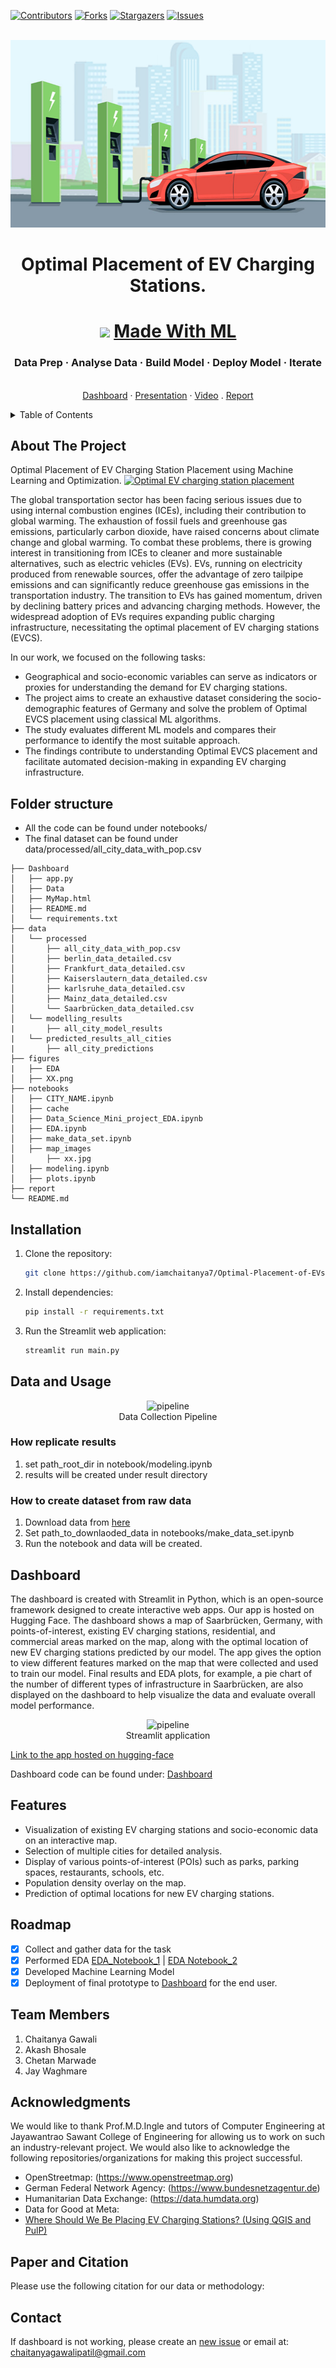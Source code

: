 [![Contributors][contributors-shield]][contributors-url]
[![Forks][forks-shield]][forks-url]
[![Stargazers][stars-shield]][stars-url]
[![Issues][issues-shield]][issues-url]
<!-- [![MIT License][license-shield]][license-url] -->
<!-- [![LinkedIn][linkedin-shield]][linkedin-url] -->


<!-- PROJECT LOGO -->
<br />
<div align="center">
  <a href="https://github.com/iamchaitanya7/Optimal-Placement-of-EVs-Charging-Stations-ML">
    <img src="figures/EV-charging.jpg" alt="Logo" width="600" height="300">
  </a>

  <h1 align="center">Optimal Placement of EV Charging Stations.</h1>
  <p align="center">
    <div align="center">
  <h1><img width="30" src="https://madewithml.com/static/images/rounded_logo.png">&nbsp;<a href="https://github.com/iamchaitanya7/Optimal-Placement-of-EVs-Charging-Stations-ML">Made With ML</a></h1>
<h3 > Data Prep · Analyse Data · Build Model · Deploy Model · Iterate </h3>
<br>
</div>
    <a href="https://huggingface.co/spaces/chaitanya-gawali/ev_station_placement">Dashboard</a>
    ·
    <a href="https://docs.google.com/presentation/d/1DvyXtf6PmHJlR4AY10__-B9UUPlWWLx9KHOHKlJr2W0/edit#slide=id.g20a8aeeec89_3_133">Presentation</a>
    ·
    <a href="https://youtu.be/kW-kBFeq9E0">Video</a>
    .
    <a href="https://github.com/iamchaitanya7/Optimal-Placement-of-EVs-Charging-Stations-ML">Report</a>
  </p>
</div>

<!-- TABLE OF CONTENTS -->
<details>
  <summary>Table of Contents</summary>
  <ol>
    <li>
      <a href="#about-the-project">About The Project</a>
    </li>
    <li><a href="#folder-structure">Folder structure</a></li>
    <li><a href="#data-and-usage">Data and Usage</a></li>
    <li><a href="#dashboard">Dashboard</a></li>
    <li><a href="#team-members">Team Members</a></li>
    <li><a href="#acknowledgments">Acknowledgments</a></li>
    <li><a href="#paper-and-citation">Paper and Citation</a></li>
    <li><a href="#contact">Contact</a></li>

  </ol>
</details>


## About The Project
Optimal Placement of EV Charging Station Placement using Machine Learning and Optimization.
[![Optimal EV charging station placement][product-screenshot]](https://github.com/iamchaitanya7/Optimal-Placement-of-EVs-Charging-Stations-ML)

The global transportation sector has been facing serious issues due to using internal combustion engines (ICEs), including their contribution to global warming. The exhaustion of fossil fuels and greenhouse gas emissions, particularly carbon dioxide, have raised concerns about climate change and global warming. To combat these problems, there is growing interest in transitioning from ICEs to cleaner and more sustainable alternatives, such as electric vehicles (EVs). EVs, running on electricity produced from renewable sources, offer the advantage of zero tailpipe emissions and can significantly reduce greenhouse gas emissions in the transportation industry. The transition to EVs has gained momentum, driven by declining battery prices and advancing charging methods. However, the widespread adoption of EVs requires expanding public charging infrastructure, necessitating the optimal placement of EV charging stations (EVCS).

In our work, we focused on the following tasks:
* Geographical and socio-economic variables can serve as indicators or proxies for understanding the demand for EV charging stations.
* The project aims to create an exhaustive dataset considering the socio-demographic features of Germany and solve the problem of Optimal EVCS placement using classical ML algorithms.
* The study evaluates different ML models and compares their performance to identify the most suitable approach.
* The findings contribute to understanding Optimal EVCS placement and facilitate automated decision-making in expanding EV charging infrastructure.

## Folder structure
- All the code can be found under notebooks/
- The final dataset can be found under data/processed/all_city_data_with_pop.csv
```
├── Dashboard
│   ├── app.py
│   ├── Data
│   ├── MyMap.html
│   ├── README.md
│   └── requirements.txt
├── data
│   └── processed
│       ├── all_city_data_with_pop.csv
│       ├── berlin_data_detailed.csv
│       ├── Frankfurt_data_detailed.csv
│       ├── Kaiserslautern_data_detailed.csv
│       ├── karlsruhe_data_detailed.csv
│       ├── Mainz_data_detailed.csv
│       └── Saarbrücken_data_detailed.csv
│   └── modelling_results
|       ├── all_city_model_results
|   └── predicted_results_all_cities
|       ├── all_city_predictions
├── figures
|   ├── EDA
│   ├── XX.png
├── notebooks
│   ├── CITY_NAME.ipynb
│   ├── cache
│   ├── Data_Science_Mini_project_EDA.ipynb
│   ├── EDA.ipynb
│   ├── make_data_set.ipynb
│   ├── map_images
│       ├── xx.jpg
│   ├── modeling.ipynb
│   ├── plots.ipynb
├── report
└── README.md
```

## Installation

1. Clone the repository:

   ```bash
   git clone https://github.com/iamchaitanya7/Optimal-Placement-of-EVs-Charging-Stations-ML.git
   
2. Install dependencies:
     ```bash
   pip install -r requirements.txt

3. Run the Streamlit web application:
     ```bash
   streamlit run main.py

   
## Data and Usage
<figure style="text-align:center">
  <img
  src="/figures/Data-collection.jpeg"
  alt="pipeline">
  <figcaption>Data Collection Pipeline</figcaption>
</figure>

### How replicate results
1. set path_root_dir in notebook/modeling.ipynb
2. results will be created under result directory

### How to create dataset from raw data

1. Download data from [here](https://drive.google.com/drive/folders/1j2lwYuwfH4WuZ8j0VPc17SbCqO11yYYJ?usp=sharing)
2. Set path_to_downlaoded_data in notebooks/make_data_set.ipynb
3. Run the notebook and data will be created.


## Dashboard
The dashboard is created with Streamlit in Python, which is an open-source framework designed to create interactive web apps. Our app is hosted on Hugging Face. The dashboard shows a map of Saarbrücken, Germany, with points-of-interest, existing EV charging stations, residential, and commercial areas marked on the map, along with the optimal location of new EV charging stations predicted by our model. The app gives the option to view different features marked on the map that were collected and used to train our model. Final results and EDA plots, for example, a pie chart of the number of different types of infrastructure in Saarbrücken, are also displayed on the dashboard to help visualize the data and evaluate overall model performance.
<figure style="text-align:center">
  <img
  src="/figures/dashboard.png"
  alt="pipeline">
  <figcaption>Streamlit application</figcaption>
</figure>

[Link to the app hosted on hugging-face](https://huggingface.co/spaces/chaitanya-gawali/ev_station_placement)

Dashboard code can be found under: [Dashboard](Dashboard)

## Features

- Visualization of existing EV charging stations and socio-economic data on an interactive map.
- Selection of multiple cities for detailed analysis.
- Display of various points-of-interest (POIs) such as parks, parking spaces, restaurants, schools, etc.
- Population density overlay on the map.
- Prediction of optimal locations for new EV charging stations.

## Roadmap

- [x] Collect and gather data for the task
- [x] Performed EDA [EDA_Notebook_1](notebooks/EDA.ipynb) | [EDA Notebook_2](notebooks/project_EDA.ipynb)
- [x] Developed Machine Learning Model 
- [x] Deployment of final prototype to [Dashboard](https://huggingface.co/spaces/chaitanya-gawali/ev_station_placement) for the end user. 

## Team Members
1. Chaitanya Gawali  
2. Akash Bhosale
3. Chetan Marwade
4. Jay Waghmare 

<!-- ACKNOWLEDGMENTS -->
## Acknowledgments
We would like to thank Prof.M.D.Ingle and tutors of Computer Engineering at Jayawantrao Sawant College of Engineering for allowing us to work on such an industry-relevant project. We would also like to acknowledge the following repositories/organizations for making this project successful. 
- OpenStreetmap: (https://www.openstreetmap.org)
- German Federal Network Agency: (https://www.bundesnetzagentur.de)
- Humanitarian Data Exchange: (https://data.humdata.org)
- Data for Good at Meta: 
- [Where Should We Be Placing EV Charging Stations? (Using QGIS and PulP)]()

<!-- Paper and Citation -->
## Paper and Citation
Please use the following citation for our data or methodology: 

<!-- Contact -->
## Contact
If dashboard is not working, please create an [new issue](https://github.com/iamchaitanya7/Optimal-Placement-of-EVs-Charging-Stations-ML/issues) or email at: chaitanyagawalipatil@gmail.com





<!-- MARKDOWN LINKS & IMAGES -->
<!-- https://www.markdownguide.org/basic-syntax/#reference-style-links -->
[contributors-shield]: https://img.shields.io/github/contributors/akansh12/data-science-Optimal-EV-station-placement
[contributors-url]: https://github.com/iamchaitanya7/Optimal-Placement-of-EVs-Charging-Stations-ML/contributors

[forks-shield]: https://img.shields.io/github/forks/akansh12/data-science-Optimal-EV-station-placement
[forks-url]: https://github.com/iamchaitanya7/Optimal-Placement-of-EVs-Charging-Stations-ML/forks

[stars-shield]: https://img.shields.io/github/stars/akansh12/data-science-Optimal-EV-station-placement
[stars-url]: https://github.com/iamchaitanya7/Optimal-Placement-of-EVs-Charging-Stations-ML/stargazers

[issues-shield]: https://img.shields.io/github/issues/akansh12/data-science-Optimal-EV-station-placement
[issues-url]: https://github.com/iamchaitanya7/Optimal-Placement-of-EVs-Charging-Stations-ML/issues

<!-- [license-shield]: https://img.shields.io/github/license/othneildrew/Best-README-Template.svg?style=for-the-badge
[license-url]: https://github.com/othneildrew/Best-README-Template/blob/master/LICENSE.txt -->

[linkedin-shield]: https://img.shields.io/badge/-LinkedIn-black.svg?style=for-the-badge&logo=linkedin&colorB=555
[linkedin-url]: https://linkedin.com/in/chaitanya-gawali-patil

[product-screenshot]: figures/overview.gif
[data-collect-pipeline]: figures/Data-collection.jpeg
[Next.js]: https://img.shields.io/badge/next.js-000000?style=for-the-badge&logo=nextdotjs&logoColor=white
[Next-url]: https://nextjs.org/
[React.js]: https://img.shields.io/badge/React-20232A?style=for-the-badge&logo=react&logoColor=61DAFB
[React-url]: https://reactjs.org/
[Vue.js]: https://img.shields.io/badge/Vue.js-35495E?style=for-the-badge&logo=vuedotjs&logoColor=4FC08D
[Vue-url]: https://vuejs.org/
[Angular.io]: https://img.shields.io/badge/Angular-DD0031?style=for-the-badge&logo=angular&logoColor=white
[Angular-url]: https://angular.io/
[Svelte.dev]: https://img.shields.io/badge/Svelte-4A4A55?style=for-the-badge&logo=svelte&logoColor=FF3E00
[Svelte-url]: https://svelte.dev/
[Laravel.com]: https://img.shields.io/badge/Laravel-FF2D20?style=for-the-badge&logo=laravel&logoColor=white
[Laravel-url]: https://laravel.com
[Bootstrap.com]: https://img.shields.io/badge/Bootstrap-563D7C?style=for-the-badge&logo=bootstrap&logoColor=white
[Bootstrap-url]: https://getbootstrap.com
[JQuery.com]: https://img.shields.io/badge/jQuery-0769AD?style=for-the-badge&logo=jquery&logoColor=white
[JQuery-url]: https://jquery.com 
